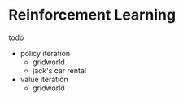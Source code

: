 # Reinforcement Learning

todo

- policy iteration
    - gridworld
    - jack's car rental
- value iteration
    - gridworld
